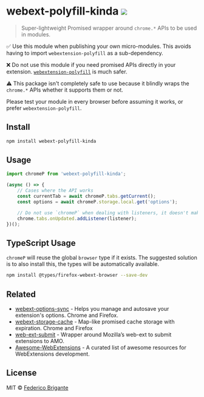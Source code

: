 # webext-polyfill-kinda [![][badge-gzip]][link-bundlephobia]

[badge-gzip]: https://img.shields.io/bundlephobia/minzip/webext-polyfill-kinda.svg?label=gzipped
[link-bundlephobia]: https://bundlephobia.com/result?p=webext-polyfill-kinda

> Super-lightweight Promised wrapper around `chrome.*` APIs to be used in modules.

✅ Use this module when publishing your own micro-modules. This avoids having to import `webextension-polyfill` as a sub-dependency.

❌ Do not use this module if you need promised APIs directly in your extension. [`webextension-polyfill`](https://github.com/mozilla/webextension-polyfill) is much safer.

⚠️ This package isn't completely safe to use because it blindly wraps the `chrome.*` APIs whether it supports them or not.

Please test your module in every browser before assuming it works, or prefer `webextension-polyfill`.

## Install

```sh
npm install webext-polyfill-kinda
```

## Usage

```js
import chromeP from 'webext-polyfill-kinda';

(async () => {
	// Cases where the API works
	const currentTab = await chromeP.tabs.getCurrent();
	const options = await chromeP.storage.local.get('options');

	// Do not use `chromeP` when dealing with listeners, it doesn't make sense. Use the native `chrome.*` API
	chrome.tabs.onUpdated.addListener(listener);
})();
```

## TypeScript Usage

`chromeP` will reuse the global `browser` type if it exists. The suggested solution is to also install this, the types will be automatically available.

```sh
npm install @types/firefox-webext-browser --save-dev
```

## Related

- [webext-options-sync](https://github.com/fregante/webext-options-sync) - Helps you manage and autosave your extension's options. Chrome and Firefox.
- [webext-storage-cache](https://github.com/fregante/webext-storage-cache) - Map-like promised cache storage with expiration. Chrome and Firefox
- [web-ext-submit](https://github.com/fregante/web-ext-submit) - Wrapper around Mozilla’s web-ext to submit extensions to AMO.
- [Awesome-WebExtensions](https://github.com/fregante/Awesome-WebExtensions) - A curated list of awesome resources for WebExtensions development.

## License

MIT © [Federico Brigante](https://fregante.com)
